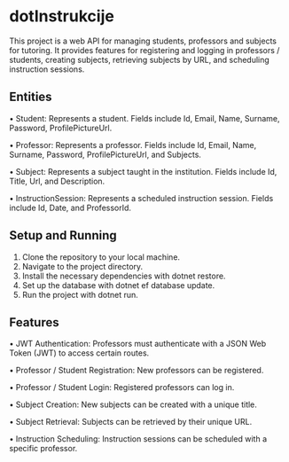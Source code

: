 # dotInstrukcije

This project is a web API for managing students, professors and subjects for tutoring. It provides features for registering and logging in professors / students, creating subjects, retrieving subjects by URL, and scheduling instruction sessions.

## Entities

• Student: Represents a student. Fields include Id, Email, Name, Surname, Password, ProfilePictureUrl.

• Professor: Represents a professor. Fields include Id, Email, Name, Surname, Password, ProfilePictureUrl, and Subjects.

• Subject: Represents a subject taught in the institution. Fields include Id, Title, Url, and Description.

• InstructionSession: Represents a scheduled instruction session. Fields include Id, Date, and ProfessorId.

## Setup and Running

1. Clone the repository to your local machine.
2. Navigate to the project directory.
3. Install the necessary dependencies with dotnet restore.
4. Set up the database with dotnet ef database update.
5. Run the project with dotnet run.

## Features

• JWT Authentication: Professors must authenticate with a JSON Web Token (JWT) to access certain routes.

• Professor / Student Registration: New professors can be registered.

• Professor / Student Login: Registered professors can log in.

• Subject Creation: New subjects can be created with a unique title.

• Subject Retrieval: Subjects can be retrieved by their unique URL.

• Instruction Scheduling: Instruction sessions can be scheduled with a specific professor.
